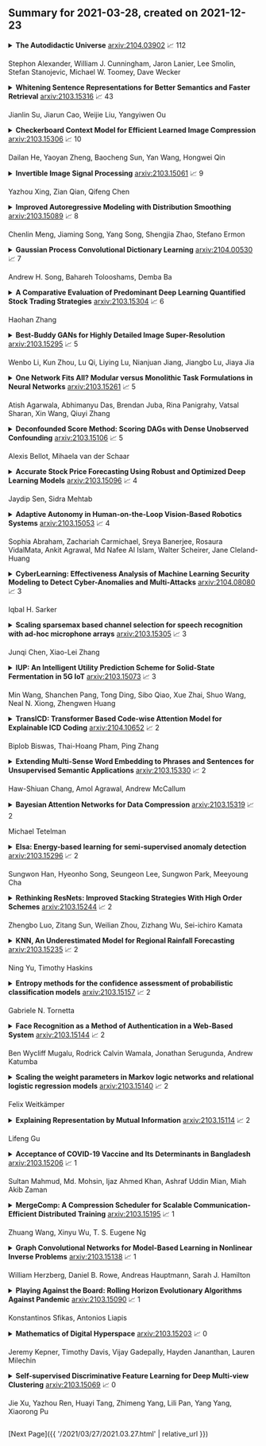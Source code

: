 ## Summary for 2021-03-28, created on 2021-12-23


<details><summary><b>The Autodidactic Universe</b>
<a href="https://arxiv.org/abs/2104.03902">arxiv:2104.03902</a>
&#x1F4C8; 112 <br>
<p>Stephon Alexander, William J. Cunningham, Jaron Lanier, Lee Smolin, Stefan Stanojevic, Michael W. Toomey, Dave Wecker</p></summary>
<p>

**Abstract:** We present an approach to cosmology in which the Universe learns its own physical laws. It does so by exploring a landscape of possible laws, which we express as a certain class of matrix models. We discover maps that put each of these matrix models in correspondence with both a gauge/gravity theory and a mathematical model of a learning machine, such as a deep recurrent, cyclic neural network. This establishes a correspondence between each solution of the physical theory and a run of a neural network. This correspondence is not an equivalence, partly because gauge theories emerge from $N \rightarrow \infty $ limits of the matrix models, whereas the same limits of the neural networks used here are not well-defined. We discuss in detail what it means to say that learning takes place in autodidactic systems, where there is no supervision. We propose that if the neural network model can be said to learn without supervision, the same can be said for the corresponding physical theory. We consider other protocols for autodidactic physical systems, such as optimization of graph variety, subset-replication using self-attention and look-ahead, geometrogenesis guided by reinforcement learning, structural learning using renormalization group techniques, and extensions. These protocols together provide a number of directions in which to explore the origin of physical laws based on putting machine learning architectures in correspondence with physical theories.

</p>
</details>

<details><summary><b>Whitening Sentence Representations for Better Semantics and Faster Retrieval</b>
<a href="https://arxiv.org/abs/2103.15316">arxiv:2103.15316</a>
&#x1F4C8; 43 <br>
<p>Jianlin Su, Jiarun Cao, Weijie Liu, Yangyiwen Ou</p></summary>
<p>

**Abstract:** Pre-training models such as BERT have achieved great success in many natural language processing tasks. However, how to obtain better sentence representation through these pre-training models is still worthy to exploit. Previous work has shown that the anisotropy problem is an critical bottleneck for BERT-based sentence representation which hinders the model to fully utilize the underlying semantic features. Therefore, some attempts of boosting the isotropy of sentence distribution, such as flow-based model, have been applied to sentence representations and achieved some improvement. In this paper, we find that the whitening operation in traditional machine learning can similarly enhance the isotropy of sentence representations and achieve competitive results. Furthermore, the whitening technique is also capable of reducing the dimensionality of the sentence representation. Our experimental results show that it can not only achieve promising performance but also significantly reduce the storage cost and accelerate the model retrieval speed.

</p>
</details>

<details><summary><b>Checkerboard Context Model for Efficient Learned Image Compression</b>
<a href="https://arxiv.org/abs/2103.15306">arxiv:2103.15306</a>
&#x1F4C8; 10 <br>
<p>Dailan He, Yaoyan Zheng, Baocheng Sun, Yan Wang, Hongwei Qin</p></summary>
<p>

**Abstract:** For learned image compression, the autoregressive context model is proved effective in improving the rate-distortion (RD) performance. Because it helps remove spatial redundancies among latent representations. However, the decoding process must be done in a strict scan order, which breaks the parallelization. We propose a parallelizable checkerboard context model (CCM) to solve the problem. Our two-pass checkerboard context calculation eliminates such limitations on spatial locations by re-organizing the decoding order. Speeding up the decoding process more than 40 times in our experiments, it achieves significantly improved computational efficiency with almost the same rate-distortion performance. To the best of our knowledge, this is the first exploration on parallelization-friendly spatial context model for learned image compression.

</p>
</details>

<details><summary><b>Invertible Image Signal Processing</b>
<a href="https://arxiv.org/abs/2103.15061">arxiv:2103.15061</a>
&#x1F4C8; 9 <br>
<p>Yazhou Xing, Zian Qian, Qifeng Chen</p></summary>
<p>

**Abstract:** Unprocessed RAW data is a highly valuable image format for image editing and computer vision. However, since the file size of RAW data is huge, most users can only get access to processed and compressed sRGB images. To bridge this gap, we design an Invertible Image Signal Processing (InvISP) pipeline, which not only enables rendering visually appealing sRGB images but also allows recovering nearly perfect RAW data. Due to our framework's inherent reversibility, we can reconstruct realistic RAW data instead of synthesizing RAW data from sRGB images without any memory overhead. We also integrate a differentiable JPEG compression simulator that empowers our framework to reconstruct RAW data from JPEG images. Extensive quantitative and qualitative experiments on two DSLR demonstrate that our method obtains much higher quality in both rendered sRGB images and reconstructed RAW data than alternative methods.

</p>
</details>

<details><summary><b>Improved Autoregressive Modeling with Distribution Smoothing</b>
<a href="https://arxiv.org/abs/2103.15089">arxiv:2103.15089</a>
&#x1F4C8; 8 <br>
<p>Chenlin Meng, Jiaming Song, Yang Song, Shengjia Zhao, Stefano Ermon</p></summary>
<p>

**Abstract:** While autoregressive models excel at image compression, their sample quality is often lacking. Although not realistic, generated images often have high likelihood according to the model, resembling the case of adversarial examples. Inspired by a successful adversarial defense method, we incorporate randomized smoothing into autoregressive generative modeling. We first model a smoothed version of the data distribution, and then reverse the smoothing process to recover the original data distribution. This procedure drastically improves the sample quality of existing autoregressive models on several synthetic and real-world image datasets while obtaining competitive likelihoods on synthetic datasets.

</p>
</details>

<details><summary><b>Gaussian Process Convolutional Dictionary Learning</b>
<a href="https://arxiv.org/abs/2104.00530">arxiv:2104.00530</a>
&#x1F4C8; 7 <br>
<p>Andrew H. Song, Bahareh Tolooshams, Demba Ba</p></summary>
<p>

**Abstract:** Convolutional dictionary learning (CDL), the problem of estimating shift-invariant templates from data, is typically conducted in the absence of a prior/structure on the templates. In data-scarce or low signal-to-noise ratio (SNR) regimes, learned templates overfit the data and lack smoothness, which can affect the predictive performance of downstream tasks. To address this limitation, we propose GPCDL, a convolutional dictionary learning framework that enforces priors on templates using Gaussian Processes (GPs). With the focus on smoothness, we show theoretically that imposing a GP prior is equivalent to Wiener filtering the learned templates, thereby suppressing high-frequency components and promoting smoothness. We show that the algorithm is a simple extension of the classical iteratively reweighted least squares algorithm, independent of the choice of GP kernels. This property allows one to experiment flexibly with different smoothness assumptions. Through simulation, we show that GPCDL learns smooth dictionaries with better accuracy than the unregularized alternative across a range of SNRs. Through an application to neural spiking data, we show that GPCDL learns a more accurate and visually-interpretable smooth dictionary, leading to superior predictive performance compared to non-regularized CDL, as well as parametric alternatives.

</p>
</details>

<details><summary><b>A Comparative Evaluation of Predominant Deep Learning Quantified Stock Trading Strategies</b>
<a href="https://arxiv.org/abs/2103.15304">arxiv:2103.15304</a>
&#x1F4C8; 6 <br>
<p>Haohan Zhang</p></summary>
<p>

**Abstract:** This study first reconstructs three deep learning powered stock trading models and their associated strategies that are representative of distinct approaches to the problem and established upon different aspects of the many theories evolved around deep learning. It then seeks to compare the performance of these strategies from different perspectives through trading simulations ran on three scenarios when the benchmarks are kept at historical low points for extended periods of time. The results show that in extremely adverse market climates, investment portfolios managed by deep learning powered algorithms are able to avert accumulated losses by generating return sequences that shift the constantly negative CSI 300 benchmark return upward. Among the three, the LSTM model's strategy yields the best performance when the benchmark sustains continued loss.

</p>
</details>

<details><summary><b>Best-Buddy GANs for Highly Detailed Image Super-Resolution</b>
<a href="https://arxiv.org/abs/2103.15295">arxiv:2103.15295</a>
&#x1F4C8; 5 <br>
<p>Wenbo Li, Kun Zhou, Lu Qi, Liying Lu, Nianjuan Jiang, Jiangbo Lu, Jiaya Jia</p></summary>
<p>

**Abstract:** We consider the single image super-resolution (SISR) problem, where a high-resolution (HR) image is generated based on a low-resolution (LR) input. Recently, generative adversarial networks (GANs) become popular to hallucinate details. Most methods along this line rely on a predefined single-LR-single-HR mapping, which is not flexible enough for the SISR task. Also, GAN-generated fake details may often undermine the realism of the whole image. We address these issues by proposing best-buddy GANs (Beby-GAN) for rich-detail SISR. Relaxing the immutable one-to-one constraint, we allow the estimated patches to dynamically seek the best supervision during training, which is beneficial to producing more reasonable details. Besides, we propose a region-aware adversarial learning strategy that directs our model to focus on generating details for textured areas adaptively. Extensive experiments justify the effectiveness of our method. An ultra-high-resolution 4K dataset is also constructed to facilitate future super-resolution research.

</p>
</details>

<details><summary><b>One Network Fits All? Modular versus Monolithic Task Formulations in Neural Networks</b>
<a href="https://arxiv.org/abs/2103.15261">arxiv:2103.15261</a>
&#x1F4C8; 5 <br>
<p>Atish Agarwala, Abhimanyu Das, Brendan Juba, Rina Panigrahy, Vatsal Sharan, Xin Wang, Qiuyi Zhang</p></summary>
<p>

**Abstract:** Can deep learning solve multiple tasks simultaneously, even when they are unrelated and very different? We investigate how the representations of the underlying tasks affect the ability of a single neural network to learn them jointly. We present theoretical and empirical findings that a single neural network is capable of simultaneously learning multiple tasks from a combined data set, for a variety of methods for representing tasks -- for example, when the distinct tasks are encoded by well-separated clusters or decision trees over certain task-code attributes. More concretely, we present a novel analysis that shows that families of simple programming-like constructs for the codes encoding the tasks are learnable by two-layer neural networks with standard training. We study more generally how the complexity of learning such combined tasks grows with the complexity of the task codes; we find that combining many tasks may incur a sample complexity penalty, even though the individual tasks are easy to learn. We provide empirical support for the usefulness of the learning bounds by training networks on clusters, decision trees, and SQL-style aggregation.

</p>
</details>

<details><summary><b>Deconfounded Score Method: Scoring DAGs with Dense Unobserved Confounding</b>
<a href="https://arxiv.org/abs/2103.15106">arxiv:2103.15106</a>
&#x1F4C8; 5 <br>
<p>Alexis Bellot, Mihaela van der Schaar</p></summary>
<p>

**Abstract:** Unobserved confounding is one of the greatest challenges for causal discovery. The case in which unobserved variables have a widespread effect on many of the observed ones is particularly difficult because most pairs of variables are conditionally dependent given any other subset, rendering the causal effect unidentifiable. In this paper we show that beyond conditional independencies, under the principle of independent mechanisms, unobserved confounding in this setting leaves a statistical footprint in the observed data distribution that allows for disentangling spurious and causal effects. Using this insight, we demonstrate that a sparse linear Gaussian directed acyclic graph among observed variables may be recovered approximately and propose an adjusted score-based causal discovery algorithm that may be implemented with general purpose solvers and scales to high-dimensional problems. We find, in addition, that despite the conditions we pose to guarantee causal recovery, performance in practice is robust to large deviations in model assumptions.

</p>
</details>

<details><summary><b>Accurate Stock Price Forecasting Using Robust and Optimized Deep Learning Models</b>
<a href="https://arxiv.org/abs/2103.15096">arxiv:2103.15096</a>
&#x1F4C8; 4 <br>
<p>Jaydip Sen, Sidra Mehtab</p></summary>
<p>

**Abstract:** Designing robust frameworks for precise prediction of future prices of stocks has always been considered a very challenging research problem. The advocates of the classical efficient market hypothesis affirm that it is impossible to accurately predict the future prices in an efficiently operating market due to the stochastic nature of the stock price variables. However, numerous propositions exist in the literature with varying degrees of sophistication and complexity that illustrate how algorithms and models can be designed for making efficient, accurate, and robust predictions of stock prices. We present a gamut of ten deep learning models of regression for precise and robust prediction of the future prices of the stock of a critical company in the auto sector of India. Using a very granular stock price collected at 5 minutes intervals, we train the models based on the records from 31st Dec, 2012 to 27th Dec, 2013. The testing of the models is done using records from 30th Dec, 2013 to 9th Jan 2015. We explain the design principles of the models and analyze the results of their performance based on accuracy in forecasting and speed of execution.

</p>
</details>

<details><summary><b>Adaptive Autonomy in Human-on-the-Loop Vision-Based Robotics Systems</b>
<a href="https://arxiv.org/abs/2103.15053">arxiv:2103.15053</a>
&#x1F4C8; 4 <br>
<p>Sophia Abraham, Zachariah Carmichael, Sreya Banerjee, Rosaura VidalMata, Ankit Agrawal, Md Nafee Al Islam, Walter Scheirer, Jane Cleland-Huang</p></summary>
<p>

**Abstract:** Computer vision approaches are widely used by autonomous robotic systems to sense the world around them and to guide their decision making as they perform diverse tasks such as collision avoidance, search and rescue, and object manipulation. High accuracy is critical, particularly for Human-on-the-loop (HoTL) systems where decisions are made autonomously by the system, and humans play only a supervisory role. Failures of the vision model can lead to erroneous decisions with potentially life or death consequences. In this paper, we propose a solution based upon adaptive autonomy levels, whereby the system detects loss of reliability of these models and responds by temporarily lowering its own autonomy levels and increasing engagement of the human in the decision-making process. Our solution is applicable for vision-based tasks in which humans have time to react and provide guidance. When implemented, our approach would estimate the reliability of the vision task by considering uncertainty in its model, and by performing covariate analysis to determine when the current operating environment is ill-matched to the model's training data. We provide examples from DroneResponse, in which small Unmanned Aerial Systems are deployed for Emergency Response missions, and show how the vision model's reliability would be used in addition to confidence scores to drive and specify the behavior and adaptation of the system's autonomy. This workshop paper outlines our proposed approach and describes open challenges at the intersection of Computer Vision and Software Engineering for the safe and reliable deployment of vision models in the decision making of autonomous systems.

</p>
</details>

<details><summary><b>CyberLearning: Effectiveness Analysis of Machine Learning Security Modeling to Detect Cyber-Anomalies and Multi-Attacks</b>
<a href="https://arxiv.org/abs/2104.08080">arxiv:2104.08080</a>
&#x1F4C8; 3 <br>
<p>Iqbal H. Sarker</p></summary>
<p>

**Abstract:** Detecting cyber-anomalies and attacks are becoming a rising concern these days in the domain of cybersecurity. The knowledge of artificial intelligence, particularly, the machine learning techniques can be used to tackle these issues. However, the effectiveness of a learning-based security model may vary depending on the security features and the data characteristics. In this paper, we present "CyberLearning", a machine learning-based cybersecurity modeling with correlated-feature selection, and a comprehensive empirical analysis on the effectiveness of various machine learning based security models. In our CyberLearning modeling, we take into account a binary classification model for detecting anomalies, and multi-class classification model for various types of cyber-attacks. To build the security model, we first employ the popular ten machine learning classification techniques, such as naive Bayes, Logistic regression, Stochastic gradient descent, K-nearest neighbors, Support vector machine, Decision Tree, Random Forest, Adaptive Boosting, eXtreme Gradient Boosting, as well as Linear discriminant analysis. We then present the artificial neural network-based security model considering multiple hidden layers. The effectiveness of these learning-based security models is examined by conducting a range of experiments utilizing the two most popular security datasets, UNSW-NB15 and NSL-KDD. Overall, this paper aims to serve as a reference point for data-driven security modeling through our experimental analysis and findings in the context of cybersecurity.

</p>
</details>

<details><summary><b>Scaling sparsemax based channel selection for speech recognition with ad-hoc microphone arrays</b>
<a href="https://arxiv.org/abs/2103.15305">arxiv:2103.15305</a>
&#x1F4C8; 3 <br>
<p>Junqi Chen, Xiao-Lei Zhang</p></summary>
<p>

**Abstract:** Recently, speech recognition with ad-hoc microphone arrays has received much attention. It is known that channel selection is an important problem of ad-hoc microphone arrays, however, this topic seems far from explored in speech recognition yet, particularly with a large-scale ad-hoc microphone array. To address this problem, we propose a Scaling Sparsemax algorithm for the channel selection problem of the speech recognition with large-scale ad-hoc microphone arrays. Specifically, we first replace the conventional Softmax operator in the stream attention mechanism of a multichannel end-to-end speech recognition system with Sparsemax, which conducts channel selection by forcing the channel weights of noisy channels to zero. Because Sparsemax punishes the weights of many channels to zero harshly, we propose Scaling Sparsemax which punishes the channels mildly by setting the weights of very noisy channels to zero only. Experimental results with ad-hoc microphone arrays of over 30 channels under the conformer speech recognition architecture show that the proposed Scaling Sparsemax yields a word error rate of over 30% lower than Softmax on simulation data sets, and over 20% lower on semi-real data sets, in test scenarios with both matched and mismatched channel numbers.

</p>
</details>

<details><summary><b>IUP: An Intelligent Utility Prediction Scheme for Solid-State Fermentation in 5G IoT</b>
<a href="https://arxiv.org/abs/2103.15073">arxiv:2103.15073</a>
&#x1F4C8; 3 <br>
<p>Min Wang, Shanchen Pang, Tong Ding, Sibo Qiao, Xue Zhai, Shuo Wang, Neal N. Xiong, Zhengwen Huang</p></summary>
<p>

**Abstract:** At present, SOILD-STATE Fermentation (SSF) is mainly controlled by artificial experience, and the product quality and yield are not stable. Accurately predicting the quality and yield of SSF is of great significance for improving human food security and supply. In this paper, we propose an Intelligent Utility Prediction (IUP) scheme for SSF in 5G Industrial Internet of Things (IoT), including parameter collection and utility prediction of SSF process. This IUP scheme is based on the environmental perception and intelligent learning algorithms of the 5G Industrial IoT. We build a workflow model based on rewritable petri net to verify the correctness of the system model function and process. In addition, we design a utility prediction model for SSF based on the Generative Adversarial Networks (GAN) and Fully Connected Neural Network (FCNN). We design a GAN with constraint of mean square error (MSE-GAN) to solve the problem of few-shot learning of SSF, and then combine with the FCNN to realize the utility prediction (usually use the alcohol) of SSF. Based on the production of liquor in laboratory, the experiments show that the proposed method is more accurate than the other prediction methods in the utility prediction of SSF, and provide the basis for the numerical analysis of the proportion of preconfigured raw materials and the appropriate setting of cellar temperature.

</p>
</details>

<details><summary><b>TransICD: Transformer Based Code-wise Attention Model for Explainable ICD Coding</b>
<a href="https://arxiv.org/abs/2104.10652">arxiv:2104.10652</a>
&#x1F4C8; 2 <br>
<p>Biplob Biswas, Thai-Hoang Pham, Ping Zhang</p></summary>
<p>

**Abstract:** International Classification of Disease (ICD) coding procedure which refers to tagging medical notes with diagnosis codes has been shown to be effective and crucial to the billing system in medical sector. Currently, ICD codes are assigned to a clinical note manually which is likely to cause many errors. Moreover, training skilled coders also requires time and human resources. Therefore, automating the ICD code determination process is an important task. With the advancement of artificial intelligence theory and computational hardware, machine learning approach has emerged as a suitable solution to automate this process. In this project, we apply a transformer-based architecture to capture the interdependence among the tokens of a document and then use a code-wise attention mechanism to learn code-specific representations of the entire document. Finally, they are fed to separate dense layers for corresponding code prediction. Furthermore, to handle the imbalance in the code frequency of clinical datasets, we employ a label distribution aware margin (LDAM) loss function. The experimental results on the MIMIC-III dataset show that our proposed model outperforms other baselines by a significant margin. In particular, our best setting achieves a micro-AUC score of 0.923 compared to 0.868 of bidirectional recurrent neural networks. We also show that by using the code-wise attention mechanism, the model can provide more insights about its prediction, and thus it can support clinicians to make reliable decisions. Our code is available online (https://github.com/biplob1ly/TransICD)

</p>
</details>

<details><summary><b>Extending Multi-Sense Word Embedding to Phrases and Sentences for Unsupervised Semantic Applications</b>
<a href="https://arxiv.org/abs/2103.15330">arxiv:2103.15330</a>
&#x1F4C8; 2 <br>
<p>Haw-Shiuan Chang, Amol Agrawal, Andrew McCallum</p></summary>
<p>

**Abstract:** Most unsupervised NLP models represent each word with a single point or single region in semantic space, while the existing multi-sense word embeddings cannot represent longer word sequences like phrases or sentences. We propose a novel embedding method for a text sequence (a phrase or a sentence) where each sequence is represented by a distinct set of multi-mode codebook embeddings to capture different semantic facets of its meaning. The codebook embeddings can be viewed as the cluster centers which summarize the distribution of possibly co-occurring words in a pre-trained word embedding space. We introduce an end-to-end trainable neural model that directly predicts the set of cluster centers from the input text sequence during test time. Our experiments show that the per-sentence codebook embeddings significantly improve the performances in unsupervised sentence similarity and extractive summarization benchmarks. In phrase similarity experiments, we discover that the multi-facet embeddings provide an interpretable semantic representation but do not outperform the single-facet baseline.

</p>
</details>

<details><summary><b>Bayesian Attention Networks for Data Compression</b>
<a href="https://arxiv.org/abs/2103.15319">arxiv:2103.15319</a>
&#x1F4C8; 2 <br>
<p>Michael Tetelman</p></summary>
<p>

**Abstract:** The lossless data compression algorithm based on Bayesian Attention Networks is derived from first principles. Bayesian Attention Networks are defined by introducing an attention factor per a training sample loss as a function of two sample inputs, from training sample and prediction sample. By using a sharpened Jensen's inequality we show that the attention factor is completely defined by a correlation function of the two samples w.r.t. the model weights. Due to the attention factor the solution for a prediction sample is mostly defined by a few training samples that are correlated with the prediction sample. Finding a specific solution per prediction sample couples together the training and the prediction. To make the approach practical we introduce a latent space to map each prediction sample to a latent space and learn all possible solutions as a function of the latent space along with learning attention as a function of the latent space and a training sample. The latent space plays a role of the context representation with a prediction sample defining a context and a learned context dependent solution used for the prediction.

</p>
</details>

<details><summary><b>Elsa: Energy-based learning for semi-supervised anomaly detection</b>
<a href="https://arxiv.org/abs/2103.15296">arxiv:2103.15296</a>
&#x1F4C8; 2 <br>
<p>Sungwon Han, Hyeonho Song, Seungeon Lee, Sungwon Park, Meeyoung Cha</p></summary>
<p>

**Abstract:** Anomaly detection aims at identifying deviant instances from the normal data distribution. Many advances have been made in the field, including the innovative use of unsupervised contrastive learning. However, existing methods generally assume clean training data and are limited when the data contain unknown anomalies. This paper presents Elsa, a novel semi-supervised anomaly detection approach that unifies the concept of energy-based models with unsupervised contrastive learning. Elsa instills robustness against any data contamination by a carefully designed fine-tuning step based on the new energy function that forces the normal data to be divided into classes of prototypes. Experiments on multiple contamination scenarios show the proposed model achieves SOTA performance. Extensive analyses also verify the contribution of each component in the proposed model. Beyond the experiments, we also offer a theoretical interpretation of why contrastive learning alone cannot detect anomalies under data contamination.

</p>
</details>

<details><summary><b>Rethinking ResNets: Improved Stacking Strategies With High Order Schemes</b>
<a href="https://arxiv.org/abs/2103.15244">arxiv:2103.15244</a>
&#x1F4C8; 2 <br>
<p>Zhengbo Luo, Zitang Sun, Weilian Zhou, Zizhang Wu, Sei-ichiro Kamata</p></summary>
<p>

**Abstract:** Various deep neural network architectures (DNNs) maintain massive vital records in computer vision. While drawing attention worldwide, the design of the overall structure lacks general guidance. Based on the relationship between DNN design and numerical differential equations, we performed a fair comparison of the residual design with higher-order perspectives. We show that the widely used DNN design strategy, constantly stacking a small design (usually 2-3 layers), could be easily improved, supported by solid theoretical knowledge and with no extra parameters needed. We reorganise the residual design in higher-order ways, which is inspired by the observation that many effective networks can be interpreted as different numerical discretisations of differential equations. The design of ResNet follows a relatively simple scheme, which is Euler forward; however, the situation becomes complicated rapidly while stacking. We suppose that stacked ResNet is somehow equalled to a higher-order scheme; then, the current method of forwarding propagation might be relatively weak compared with a typical high-order method such as Runge-Kutta. We propose HO-ResNet to verify the hypothesis of widely used CV benchmarks with sufficient experiments. Stable and noticeable increases in performance are observed, and convergence and robustness are also improved. Our stacking strategy improved ResNet-30 by 2.15 per cent and ResNet-58 by 2.35 per cent on CIFAR-10, with the same settings and parameters. The proposed strategy is fundamental and theoretical and can therefore be applied to any network as a general guideline.

</p>
</details>

<details><summary><b>KNN, An Underestimated Model for Regional Rainfall Forecasting</b>
<a href="https://arxiv.org/abs/2103.15235">arxiv:2103.15235</a>
&#x1F4C8; 2 <br>
<p>Ning Yu, Timothy Haskins</p></summary>
<p>

**Abstract:** Regional rainfall forecasting is an important issue in hydrology and meteorology. This paper aims to design an integrated tool by applying various machine learning algorithms, especially the state-of-the-art deep learning algorithms including Deep Neural Network, Wide Neural Network, Deep and Wide Neural Network, Reservoir Computing, Long Short Term Memory, Support Vector Machine, K-Nearest Neighbor for forecasting regional precipitations over different catchments in Upstate New York. Through the experimental results and the comparison among machine learning models including classification and regression, we find that KNN is an outstanding model over other models to handle the uncertainty in the precipitation data. The data normalization methods such as ZScore and MinMax are also evaluated and discussed.

</p>
</details>

<details><summary><b>Entropy methods for the confidence assessment of probabilistic classification models</b>
<a href="https://arxiv.org/abs/2103.15157">arxiv:2103.15157</a>
&#x1F4C8; 2 <br>
<p>Gabriele N. Tornetta</p></summary>
<p>

**Abstract:** Many classification models produce a probability distribution as the outcome of a prediction. This information is generally compressed down to the single class with the highest associated probability. In this paper, we argue that part of the information that is discarded in this process can be in fact used to further evaluate the goodness of models, and in particular the confidence with which each prediction is made. As an application of the ideas presented in this paper, we provide a theoretical explanation of a confidence degradation phenomenon observed in the complement approach to the (Bernoulli) Naive Bayes generative model.

</p>
</details>

<details><summary><b>Face Recognition as a Method of Authentication in a Web-Based System</b>
<a href="https://arxiv.org/abs/2103.15144">arxiv:2103.15144</a>
&#x1F4C8; 2 <br>
<p>Ben Wycliff Mugalu, Rodrick Calvin Wamala, Jonathan Serugunda, Andrew Katumba</p></summary>
<p>

**Abstract:** Online information systems currently heavily rely on the username and password traditional method for protecting information and controlling access. With the advancement in biometric technology and popularity of fields like AI and Machine Learning, biometric security is becoming increasingly popular because of the usability advantage. This paper reports how machine learning based face recognition can be integrated into a web-based system as a method of authentication to reap the benefits of improved usability. This paper includes a comparison of combinations of detection and classification algorithms with FaceNet for face recognition. The results show that a combination of MTCNN for detection, Facenet for generating embeddings, and LinearSVC for classification outperforms other combinations with a 95% accuracy. The resulting classifier is integrated into the web-based system and used for authenticating users.

</p>
</details>

<details><summary><b>Scaling the weight parameters in Markov logic networks and relational logistic regression models</b>
<a href="https://arxiv.org/abs/2103.15140">arxiv:2103.15140</a>
&#x1F4C8; 2 <br>
<p>Felix Weitkämper</p></summary>
<p>

**Abstract:** We consider Markov logic networks and relational logistic regression as two fundamental representation formalisms in statistical relational artificial intelligence that use weighted formulas in their specification. However, Markov logic networks are based on undirected graphs, while relational logistic regression is based on directed acyclic graphs. We show that when scaling the weight parameters with the domain size, the asymptotic behaviour of a relational logistic regression model is transparently controlled by the parameters, and we supply an algorithm to compute asymptotic probabilities. We also show using two examples that this is not true for Markov logic networks. We also discuss using several examples, mainly from the literature, how the application context can help the user to decide when such scaling is appropriate and when using the raw unscaled parameters might be preferable. We highlight random sampling as a particularly promising area of application for scaled models and expound possible avenues for further research.

</p>
</details>

<details><summary><b>Explaining Representation by Mutual Information</b>
<a href="https://arxiv.org/abs/2103.15114">arxiv:2103.15114</a>
&#x1F4C8; 2 <br>
<p>Lifeng Gu</p></summary>
<p>

**Abstract:** Science is used to discover the law of world. Machine learning can be used to discover the law of data. In recent years, there are more and more research about interpretability in machine learning community. We hope the machine learning methods are safe, interpretable, and they can help us to find meaningful pattern in data. In this paper, we focus on interpretability of deep representation. We propose a interpretable method of representation based on mutual information, which summarizes the interpretation of representation into three types of information between input data and representation. We further proposed MI-LR module, which can be inserted into the model to estimate the amount of information to explain the model's representation. Finally, we verify the method through the visualization of the prototype network.

</p>
</details>

<details><summary><b>Acceptance of COVID-19 Vaccine and Its Determinants in Bangladesh</b>
<a href="https://arxiv.org/abs/2103.15206">arxiv:2103.15206</a>
&#x1F4C8; 1 <br>
<p>Sultan Mahmud, Md. Mohsin, Ijaz Ahmed Khan, Ashraf Uddin Mian, Miah Akib Zaman</p></summary>
<p>

**Abstract:** Background: Bangladesh govt. launched a nationwide vaccination drive against SARS-CoV-2 infection from early February 2021. The objectives of this study were to evaluate the acceptance of the COVID-19 vaccines and examine the factors associated with the acceptance in Bangladesh.
  Method: In between January 30 to February 6, 2021, we conducted a web-based anonymous cross-sectional survey among the Bangladeshi general population. The multivariate logistic regression was used to identify the factors that influence the acceptance of the COVID-19 vaccination.
  Results: 61.16% (370/605) of the respondents were willing to accept/take the COVID-19 vaccine. Among the accepted group, only 35.14% showed the willingness to take the COVID-19 vaccine immediately, while 64.86% would delay the vaccination until they are confirmed about the vaccine's efficacy and safety or COVID-19 become deadlier in Bangladesh. The regression results showed age, gender, location (urban/rural), level of education, income, perceived risk of being infected with COVID-19 in the future, perceived severity of infection, having previous vaccination experience after age 18, having higher knowledge about COVID-19 and vaccination were significantly associated with the acceptance of COVID-19 vaccines.
  Conclusion: The research reported a high prevalence of COVID-19 vaccine refusal and hesitancy in Bangladesh. To diminish the vaccine hesitancy and increase the uptake, the policymakers need to design a well-researched immunization strategy to remove the vaccination barriers. To improve vaccine acceptance among people, false rumors and misconceptions about the COVID-19 vaccines must be dispelled (especially on the internet) and people must be exposed to the actual scientific facts.

</p>
</details>

<details><summary><b>MergeComp: A Compression Scheduler for Scalable Communication-Efficient Distributed Training</b>
<a href="https://arxiv.org/abs/2103.15195">arxiv:2103.15195</a>
&#x1F4C8; 1 <br>
<p>Zhuang Wang, Xinyu Wu, T. S. Eugene Ng</p></summary>
<p>

**Abstract:** Large-scale distributed training is increasingly becoming communication bound. Many gradient compression algorithms have been proposed to reduce the communication overhead and improve scalability. However, it has been observed that in some cases gradient compression may even harm the performance of distributed training.
  In this paper, we propose MergeComp, a compression scheduler to optimize the scalability of communication-efficient distributed training. It automatically schedules the compression operations to optimize the performance of compression algorithms without the knowledge of model architectures or system parameters. We have applied MergeComp to nine popular compression algorithms. Our evaluations show that MergeComp can improve the performance of compression algorithms by up to 3.83x without losing accuracy. It can even achieve a scaling factor of distributed training up to 99% over high-speed networks.

</p>
</details>

<details><summary><b>Graph Convolutional Networks for Model-Based Learning in Nonlinear Inverse Problems</b>
<a href="https://arxiv.org/abs/2103.15138">arxiv:2103.15138</a>
&#x1F4C8; 1 <br>
<p>William Herzberg, Daniel B. Rowe, Andreas Hauptmann, Sarah J. Hamilton</p></summary>
<p>

**Abstract:** The majority of model-based learned image reconstruction methods in medical imaging have been limited to uniform domains, such as pixelated images. If the underlying model is solved on nonuniform meshes, arising from a finite element method typical for nonlinear inverse problems, interpolation and embeddings are needed. To overcome this, we present a flexible framework to extend model-based learning directly to nonuniform meshes, by interpreting the mesh as a graph and formulating our network architectures using graph convolutional neural networks. This gives rise to the proposed iterative Graph Convolutional Newton-type Method (GCNM), which includes the forward model in the solution of the inverse problem, while all updates are directly computed by the network on the problem specific mesh. We present results for Electrical Impedance Tomography, a severely ill-posed nonlinear inverse problem that is frequently solved via optimization-based methods, where the forward problem is solved by finite element methods. Results for absolute EIT imaging are compared to standard iterative methods as well as a graph residual network. We show that the GCNM has strong generalizability to different domain shapes and meshes, out of distribution data as well as experimental data, from purely simulated training data and without transfer training.

</p>
</details>

<details><summary><b>Playing Against the Board: Rolling Horizon Evolutionary Algorithms Against Pandemic</b>
<a href="https://arxiv.org/abs/2103.15090">arxiv:2103.15090</a>
&#x1F4C8; 1 <br>
<p>Konstantinos Sfikas, Antonios Liapis</p></summary>
<p>

**Abstract:** Competitive board games have provided a rich and diverse testbed for artificial intelligence. This paper contends that collaborative board games pose a different challenge to artificial intelligence as it must balance short-term risk mitigation with long-term winning strategies. Collaborative board games task all players to coordinate their different powers or pool their resources to overcome an escalating challenge posed by the board and a stochastic ruleset. This paper focuses on the exemplary collaborative board game Pandemic and presents a rolling horizon evolutionary algorithm designed specifically for this game. The complex way in which the Pandemic game state changes in a stochastic but predictable way required a number of specially designed forward models, macro-action representations for decision-making, and repair functions for the genetic operations of the evolutionary algorithm. Variants of the algorithm which explore optimistic versus pessimistic game state evaluations, different mutation rates and event horizons are compared against a baseline hierarchical policy agent. Results show that an evolutionary approach via short-horizon rollouts can better account for the future dangers that the board may introduce, and guard against them. Results highlight the types of challenges that collaborative board games pose to artificial intelligence, especially for handling multi-player collaboration interactions.

</p>
</details>

<details><summary><b>Mathematics of Digital Hyperspace</b>
<a href="https://arxiv.org/abs/2103.15203">arxiv:2103.15203</a>
&#x1F4C8; 0 <br>
<p>Jeremy Kepner, Timothy Davis, Vijay Gadepally, Hayden Jananthan, Lauren Milechin</p></summary>
<p>

**Abstract:** Social media, e-commerce, streaming video, e-mail, cloud documents, web pages, traffic flows, and network packets fill vast digital lakes, rivers, and oceans that we each navigate daily. This digital hyperspace is an amorphous flow of data supported by continuous streams that stretch standard concepts of type and dimension. The unstructured data of digital hyperspace can be elegantly represented, traversed, and transformed via the mathematics of hypergraphs, hypersparse matrices, and associative array algebra. This paper explores a novel mathematical concept, the semilink, that combines pairs of semirings to provide the essential operations for graph analytics, database operations, and machine learning. The GraphBLAS standard currently supports hypergraphs, hypersparse matrices, the mathematics required for semilinks, and seamlessly performs graph, network, and matrix operations. With the addition of key based indices (such as pointers to strings) and semilinks, GraphBLAS can become a richer associative array algebra and be a plug-in replacement for spreadsheets, database tables, and data centric operating systems, enhancing the navigation of unstructured data found in digital hyperspace.

</p>
</details>

<details><summary><b>Self-supervised Discriminative Feature Learning for Deep Multi-view Clustering</b>
<a href="https://arxiv.org/abs/2103.15069">arxiv:2103.15069</a>
&#x1F4C8; 0 <br>
<p>Jie Xu, Yazhou Ren, Huayi Tang, Zhimeng Yang, Lili Pan, Yang Yang, Xiaorong Pu</p></summary>
<p>

**Abstract:** Multi-view clustering is an important research topic due to its capability to utilize complementary information from multiple views. However, there are few methods to consider the negative impact caused by certain views with unclear clustering structures, resulting in poor multi-view clustering performance. To address this drawback, we propose self-supervised discriminative feature learning for deep multi-view clustering (SDMVC). Concretely, deep autoencoders are applied to learn embedded features for each view independently. To leverage the multi-view complementary information, we concatenate all views' embedded features to form the global features, which can overcome the negative impact of some views' unclear clustering structures. In a self-supervised manner, pseudo-labels are obtained to build a unified target distribution to perform multi-view discriminative feature learning. During this process, global discriminative information can be mined to supervise all views to learn more discriminative features, which in turn are used to update the target distribution. Besides, this unified target distribution can make SDMVC learn consistent cluster assignments, which accomplishes the clustering consistency of multiple views while preserving their features' diversity. Experiments on various types of multi-view datasets show that SDMVC achieves state-of-the-art performance.

</p>
</details>


[Next Page]({{ '/2021/03/27/2021.03.27.html' | relative_url }})
